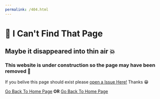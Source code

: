 ```yaml
---
permalink: /404.html
---
```

# 🤔 I Can't Find That Page
## Maybe it disappeared into thin air 💥
### This website is under construction so the page may have been removed 😬
If you belive this page should exist please [open a Issue Here!](https://github.com/DuckMasterAl/DuckMasterAl.github.io/issues) Thanks 😁

[Go Back To Home Page](https://duckmasteral.github.io/)  __OR__  [Go Back To Home Page](https://duckmasteral.github.io/)

